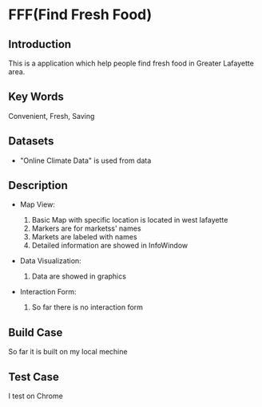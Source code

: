 # FFF(Find Fresh Food)
## Introduction
This is a application which help people find fresh food in Greater Lafayette area.

## Key Words
Convenient, Fresh, Saving

## Datasets
* "Online Climate Data" is used from data

## Description
* Map View:
	1. Basic Map with specific location is located in west lafayette
	2. Markers are for marketss' names
	3. Markets are labeled with names
	4. Detailed information are showed in InfoWindow

* Data Visualization:
	1. Data are showed in graphics

* Interaction Form:
	1. So far there is no interaction form

## Build Case
So far it is built on my local mechine

## Test Case
I test on Chrome